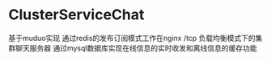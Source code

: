 # ClusterServiceChat
基于muduo实现 通过redis的发布订阅模式工作在nginx /tcp 负载均衡模式下的集群聊天服务器   通过mysql数据库实现在线信息的实时收发和离线信息的缓存功能  
